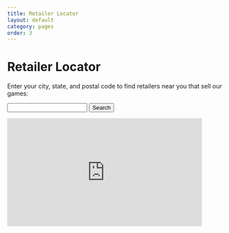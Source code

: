 ```yaml
---
title: Retailer Locator
layout: default
category: pages
order: 3
---
```


# Retailer Locator

Enter your city, state, and postal code to find retailers near you that sell our games:

<p><input class="find-store" type="text" tabindex="1" /> <input class="find-store-btn" type="submit" value="Search" tabindex="7" /></p>

<iframe
  width="450"
  height="250"
  frameborder="0" style="border:0"
  src="https://www.google.com/maps/embed/v1/search?key=YOUR_API_KEY&q=boardgame+stores" allowfullscreen>
</iframe>

<div class="did-not-find" hidden>

<h2>DIDN’T FIND A STORE NEAR YOU SELLING OUR GAMES?</h2>

<p>Fill out this form to send a message to a board game store near you, and ask them to carry Magic Meeple Games!</p>

</div>
